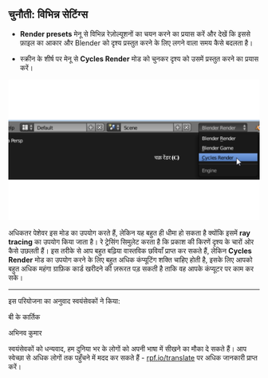 ## चुनौती: विभिन्न सेटिंग्स

+ **Render presets** मेनू से विभिन्न रेज़ोल्यूशनों का चयन करने का प्रयास करें और देखें कि इससे फ़ाइल का आकार और Blender को दृश्य प्रस्तुत करने के लिए लगने वाला समय कैसे बदलता है।

+ स्क्रीन के शीर्ष पर मेनू से **Cycles Render** मोड को चुनकर दृश्य को उसमें प्रस्तुत करने का प्रयास करें।

![चक्र प्रस्तुति](images/cycles-render.png)

अधिकतर पेशेवर इस मोड का उपयोग करते हैं, लेकिन यह बहुत ही धीमा हो सकता है क्योंकि इसमें **ray tracing** का उपयोग किया जाता है। रे ट्रेसिंग सिमुलेट करता है कि प्रकाश की किरणें दृश्य के चारों ओर कैसे उछलती हैं। इस तरीके से आप बहुत बढ़िया वास्तविक छवियाँ प्राप्त कर सकते हैं, लेकिन **Cycles Render** मोड का उपयोग करने के लिए बहुत अधिक कंप्यूटिंग शक्ति चाहिए होती है, इसके लिए आपको बहुत अधिक महंगा ग्राफ़िक कार्ड खरीदने की ज़रूरत पड़ सकती है ताकि वह आपके कंप्यूटर पर काम कर सके।


***
इस परियोजना का अनुवाद स्वयंसेवकों ने किया:

बी के कार्तिक

अभिनव कुमार

स्वयंसेवकों को धन्यवाद, हम दुनिया भर के लोगों को अपनी भाषा में सीखने का मौका दे सकते हैं। आप स्वेच्छा से अधिक लोगों तक पहुँचने में मदद कर सकते हैं - [rpf.io/translate](https://rpf.io/translate) पर अधिक जानकारी प्राप्त करें।
